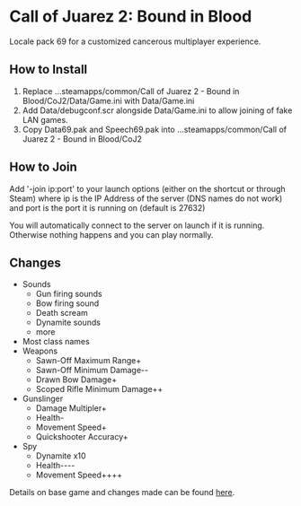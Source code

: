 # Call of Juarez 2: Bound in Blood
Locale pack 69 for a customized cancerous multiplayer experience.

## How to Install
1. Replace ...steamapps/common/Call of Juarez 2 - Bound in Blood/CoJ2/Data/Game.ini with Data/Game.ini
1. Add Data/debugconf.scr alongside Data/Game.ini to allow joining of fake LAN games.
1. Copy Data69.pak and Speech69.pak into ...steamapps/common/Call of Juarez 2 - Bound in Blood/CoJ2

## How to Join
Add '-join ip:port' to your launch options (either on the shortcut or through Steam)
  where ip is the IP Address of the server (DNS names do not work)
  and port is the port it is running on (default is 27632)

You will automatically connect to the server on launch if it is running. Otherwise nothing happens and you can play normally.

## Changes
- Sounds
  - Gun firing sounds
  - Bow firing sound
  - Death scream
  - Dynamite sounds
  - more
- Most class names
- Weapons
  - Sawn-Off Maximum Range+
  - Sawn-Off Minimum Damage--
  - Drawn Bow Damage+
  - Scoped Rifle Minimum Damage++
- Gunslinger
  - Damage Multipler+
  - Health-
  - Movement Speed+
  - Quickshooter Accuracy+
- Spy
  - Dynamite x10
  - Health----
  - Movement Speed++++

Details on base game and changes made can be found [here](https://docs.google.com/spreadsheets/d/1kyl1MVBn95A-9mlR9a86lXmxVeWOlSnEq0oQeT3x2IA/edit?usp=sharing).
